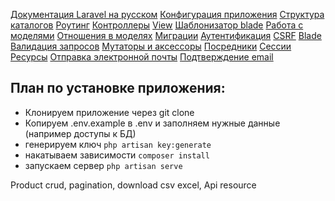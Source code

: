[Документация Laravel на русском](https://laravel.su/docs/8.x/installation)
[Конфигурация приложения](https://laravel.su/docs/8.x/configuration)
[Структура каталогов](https://laravel.su/docs/8.x/structure)
[Роутинг](https://laravel.su/docs/8.x/routing)
[Контроллеры](https://laravel.su/docs/8.x/controllers)
[View](https://laravel.su/docs/8.x/views)
[Шаблонизатор blade](https://laravel.su/docs/8.x/blade)
[Работа с моделями](https://laravel.su/docs/8.x/eloquent)
[Отношения в моделях](https://laravel.su/docs/8.x/eloquent-relationships)
[Миграции](https://laravel.su/docs/8.x/migrations)
[Аутентификация](https://laravel.su/docs/8.x/authentication)
[CSRF](https://laravel.su/docs/8.x/csrf)
[Blade](https://laravel.su/docs/8.x/blade)
[Валидация запросов](https://laravel.su/docs/8.x/validation)
[Мутаторы и аксессоры](https://laravel.su/docs/8.x/eloquent-mutators)
[Посредники](https://laravel.su/docs/8.x/middleware)
[Сессии](https://laravel.su/docs/8.x/session)
[Ресурсы](https://laravel.su/docs/8.x/eloquent-resources)
[Отправка электронной почты](https://laravel.su/docs/8.x/mail)
[Подтверждение email](https://laravel.su/docs/8.x/verification)

## План по установке приложения:
* Клонируем приложение через git clone
* Копируем .env.example в .env и заполняем нужные данные (например доступы к БД)
* генерируем ключ `php artisan key:generate`
* накатываем зависимости `composer install`
* запускаем сервер `php artisan serve`

Product crud, pagination, download csv excel, Api resource

